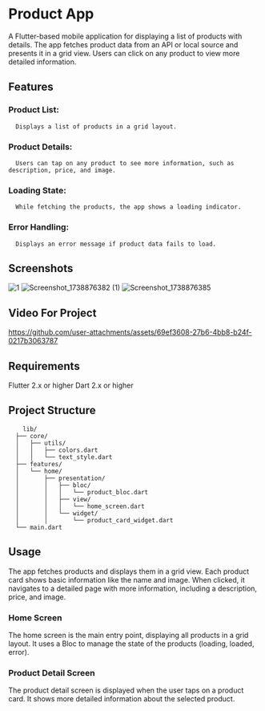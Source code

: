 # Product App
A Flutter-based mobile application for displaying a list of products with details. The app fetches product data from an API or local source and presents it in a grid view. Users can click on any product to view more detailed information.

## Features
  ### Product List:
      Displays a list of products in a grid layout.
  ### Product Details: 
      Users can tap on any product to see more information, such as description, price, and image.
  ### Loading State: 
      While fetching the products, the app shows a loading indicator.
  ### Error Handling:
      Displays an error message if product data fails to load.

## Screenshots
![1](https://github.com/user-attachments/assets/6d54d395-5c25-402b-b4e6-a5cd8b4054d0) ![Screenshot_1738876382 (1)](https://github.com/user-attachments/assets/79ce1be3-201e-4cb9-9eb2-48580c989be8) ![Screenshot_1738876385](https://github.com/user-attachments/assets/8c8c1273-dfc9-4646-870b-d1e7ef6292e8)

## Video For Project
https://github.com/user-attachments/assets/69ef3608-27b6-4bb8-b24f-0217b3063787



## Requirements
  Flutter 2.x or higher
  Dart 2.x or higher

## Project Structure 
        lib/
      ├── core/
      │   ├── utils/
      │   │   ├── colors.dart
      │   │   └── text_style.dart
      ├── features/
      │   └── home/
      │       ├── presentation/
      │       │   ├── bloc/
      │       │   │   └── product_bloc.dart
      │       │   ├── view/
      │       │   │   └── home_screen.dart
      │       │   └── widget/
      │       │       └── product_card_widget.dart
      └── main.dart
## Usage
The app fetches products and displays them in a grid view. Each product card shows basic information like the name and image. When clicked, it navigates to a detailed page with more information, including a description, price, and image.

### Home Screen
The home screen is the main entry point, displaying all products in a grid layout. It uses a Bloc to manage the state of the products (loading, loaded, error).

### Product Detail Screen
The product detail screen is displayed when the user taps on a product card. It shows more detailed information about the selected product.



